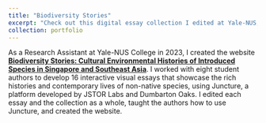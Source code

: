 ```yaml
---
title: "Biodiversity Stories"
excerpt: "Check out this digital essay collection I edited at Yale-NUS, on Cultural Environmental Histories of Introduced Species in Singapore and Southeast Asia <br/> <img src='/images/Biodiversity Stories homepage.jpeg' width='200'"
collection: portfolio
---
```


As a Research Assistant at Yale-NUS College in 2023, I created the website <b>[Biodiversity Stories: Cultural Environmental Histories of Introduced Species in Singapore and Southeast Asia](https://www.juncture-digital.org/Digital-Scholarship-NUS-Libraries/biodiversitystories/)</b>. I worked with eight student authors to develop 16 interactive visual essays that showcase the rich histories and contemporary lives of non-native species, using Juncture, a platform developed by JSTOR Labs and Dumbarton Oaks. I edited each essay and the collection as a whole, taught the authors how to use Juncture, and created the website.
